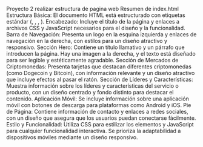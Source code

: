 Proyecto 2 realizar estructura de pagina web
Resumen de index.html
Estructura Básica:
El documento HTML está estructurado con etiquetas estándar (<!DOCTYPE html>, <html>, <head>, <body>).
Encabezado:
Incluye el título de la página y enlaces a archivos CSS y JavaScript necesarios para el diseño y la funcionalidad.
Barra de Navegación:
Presenta un logo en la esquina izquierda y enlaces de navegación en la derecha, con estilos para un diseño atractivo y responsivo.
Sección Hero:
Contiene un título llamativo y un párrafo que introducen la página. Hay una imagen a la derecha, y el texto está diseñado para ser legible y estéticamente agradable.
Sección de Mercados de Criptomonedas:
Presenta tarjetas que destacan diferentes criptomonedas (como Dogecoin y Bitcoin), con información relevante y un diseño atractivo que incluye efectos al pasar el ratón.
Sección de Líderes y Características:
Muestra información sobre los líderes y características del servicio o producto, con un diseño centrado y fondo distinto para destacar el contenido.
Aplicación Móvil:
Se incluye información sobre una aplicación móvil con botones de descarga para plataformas como Android y iOS.
Pie de Página:
Contiene información de contacto y enlaces a redes sociales, con un diseño que asegura que los usuarios puedan conectarse fácilmente.
Estilo y Funcionalidad:
Utiliza CSS para estilizar los elementos y JavaScript para cualquier funcionalidad interactiva. Se prioriza la adaptabilidad a dispositivos móviles mediante un diseño responsivo.
